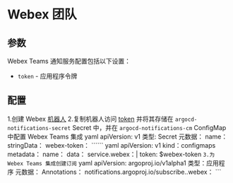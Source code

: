 <!-- TRANSLATED by md-translate -->
# Webex 团队

## 参数

Webex Teams 通知服务配置包括以下设置：

* `token` - 应用程序令牌

## 配置

1.创建 Webex [机器人](https://developer.webex.com/docs/bots)
2.复制机器人访问 [token](https://developer.webex.com/my-apps) 并将其存储在 `argocd-notifications-secret` Secret 中，并在 `argocd-notifications-cm` ConfigMap 中配置 Webex Teams 集成
    yaml
    apiVersion: v1
    类型: Secret
    元数据：
    name：<secret-name>
    stringData：
    webex-token：<bot access token>
    `````` yaml
    apiVersion: v1
    kind：configmaps
    metadata：
    name：<config-map-name>
    data：
    service.webex：|
        token: $webex-token
    ```
3.为 Webex Teams 集成创建订阅
    ``` yaml
    apiVersion: argoproj.io/v1alpha1
    类型：应用程序
    元数据：
    Annotations：
        notifications.argoproj.io/subscribe.<trigger-name>.webex：<personal email or room id>
    ```
